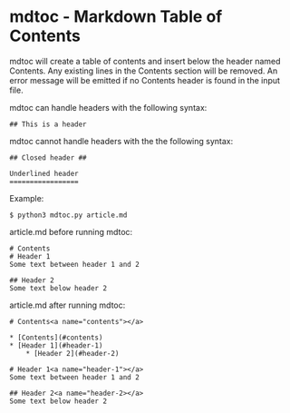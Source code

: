 # mdtoc - Markdown Table of Contents

mdtoc will create a table of contents and insert below the header named Contents. Any existing lines in the Contents section will be removed. An error message will be emitted if no Contents header is found in the input file.

mdtoc can handle headers with the following syntax:

    ## This is a header

mdtoc cannot handle headers with the the following syntax:

    ## Closed header ##

    Underlined header
    =================

Example:

    $ python3 mdtoc.py article.md

article.md before running mdtoc:

    # Contents
    # Header 1
    Some text between header 1 and 2
    
    ## Header 2
    Some text below header 2

article.md after running mdtoc:

    # Contents<a name="contents"></a>
    
    * [Contents](#contents)
    * [Header 1](#header-1)
        * [Header 2](#header-2)

    # Header 1<a name="header-1"></a>
    Some text between header 1 and 2
    
    ## Header 2<a name="header-2></a>
    Some text below header 2
